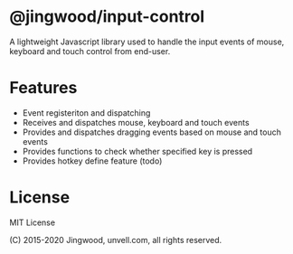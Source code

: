 
# @jingwood/input-control

A lightweight Javascript library used to handle the input events of mouse, keyboard and touch control from end-user.

# Features

- Event registeriton and dispatching
- Receives and dispatches mouse, keyboard and touch events
- Provides and dispatches dragging events based on mouse and touch events
- Provides functions to check whether specified key is pressed
- Provides hotkey define feature (todo)

# License

MIT License 

(C) 2015-2020 Jingwood, unvell.com, all rights reserved.
